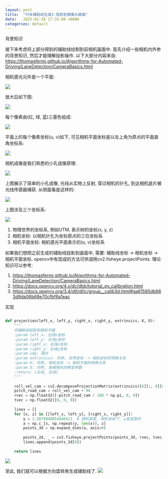 ```yaml
---
layout: post
title:  "行车辅助线生成3-投影到摄像头画面"
date:   2025-02-20 17:35:00 +0800
categories: default
---
```


背景知识

接下来考虑将上部分得到的辅助线绘制到前相机画面中. 首先介绍一些相机内外参的背景知识, 然后才能理解投影操作. 
以下大部分内容来自: https://thomasfermi.github.io/Algorithms-for-Automated-Driving/LaneDetection/CameraBasics.html

相机感光元件是一个平面:

<img class="image" src="/assets/images/plate.jpg">

放大后如下图:

<img class="image" src="/assets/images/photo_sensor.jpeg">

每个像素由(红, 绿, 蓝)三基色组成:

<img class="image" src="/assets/images/Bayer_pattern_on_sensor.svg">

平面上的每个像素坐标(u, v)如下, 可见相机平面坐标是以左上角为原点的平面直角坐标系:

<img class="image" src="/assets/images/uv_grid.svg">

相机成像是我们熟悉的小孔成像原理:

<img class="image" src="/assets/images/pinhole_box.svg">

上图展示了简单的小孔成像, 光线从实物上反射, 穿过相机的针孔, 到达相机底片被光线传感器捕获. 从侧面看是这样的:

<img class="image" src="/assets/images/virtual_pinhole_box.svg">

上图涉及三个坐标系:

<img class="image" src="/assets/images/CameraProjection.svg">

1. 物理世界的坐标系, 例如UTM, 表示树的坐标(x, y, z)
2. 相机坐标: 以相机针孔为坐标原点的三位坐标系
3. 相机平面坐标: 相机感光平面表示的(u, v)坐标系

如果我们想把之前生成的辅助线投影到画面中, 需要: 辅助线坐标 → 相机坐标 → 相机平面坐标. opencv中有现成的方法可供调用cv2.fisheye.projectPoints. 理论知识可以参考: 
1. https://thomasfermi.github.io/Algorithms-for-Automated-Driving/LaneDetection/CameraBasics.html
2. https://docs.opencv.org/4.x/dc/dbb/tutorial_py_calibration.html
3. https://docs.opencv.org/3.4/d9/d0c/group__calib3d.html#ga61585db663d9da06b68e70cfbf6a1eac

实现

```python

def projection(left_x, left_y, right_x, right_y, extrinsics, K, D):
    """
    将辅助线投影到相机平面
    :param left_x: 左线x坐标
    :param left_y: 左线y坐标
    :param right_x: 右线x坐标
    :param right_y: 右线y坐标
    :param img: 图片
    :param extrinsics: 外参, 世界坐标 -> 相机坐标的转换关系
    :param K: 内参, 相机坐标 -> 相机平面的转换关系
    :param D: 内参, 鱼眼相机的畸变参数
    :return: [左线, 右线]
    """
 
    roll_vel_cam = cv2.decomposeProjectionMatrix(extrinsics)[6][:, 0][0]
    pitch_road_cam = roll_vel_cam + 90
    rvec = np.float32([-pitch_road_cam / 180 * np.pi, 0, 0])
    tvec = np.float32([0, 0, 0])
 
    lines = []
    for [x, z] in [[left_x, left_y], [right_x, right_y]]:
        y = 1.3879948854446411  # 相机高度, 相机坐标下, y是竖直的
        a = np.c_[x, np.repeat(y, len(x)), z]
        points_3d = np.expand_dims(a, axis=0)
 
        points_2d, _ = cv2.fisheye.projectPoints(points_3d, rvec, tvec, K, D)
        lines.append(points_2d[0])
 
    return lines
```
<img class="image" src="/assets/images/result.jpg">

至此, 我们就可以根据方向盘转角生成辅助线了.
<img class="image" src="/assets/images/result2.png">
